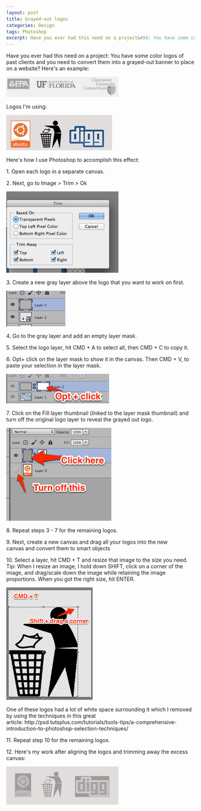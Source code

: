 ```yaml
---
layout: post
title: Grayed-out logos
categories: Design
tags: Photoshop
excerpt: Have you ever had this need on a project&#58; You have some color logos of past clients and you need to convert them into a grayed-out banner to place on a website? Here's an example&#58; <a href="/assets/uploads/2013/02/gray-example.png"><img class="aligncenter size-medium wp-image-687" alt="gray-example" src="/assets/uploads/2013/02/gray-example-300x54.png" width="300" height="54" /></a>
---
```

<p>Have you ever had this need on a project: You have some color logos of past clients and you need to convert them into a grayed-out banner to place on a website? Here's an example:</p>
<p><a href="/assets/uploads/2013/02/gray-example.png"><img class="aligncenter size-medium wp-image-687" alt="gray-example" src="/assets/uploads/2013/02/gray-example-300x54.png" width="300" height="54" /></a></p>
<p>Logos I'm using:</p>
<p><a href="/assets/uploads/2013/02/logos-im-using.png"><img class="aligncenter size-full wp-image-683" alt="logos-im-using" src="/assets/uploads/2013/02/logos-im-using.png" width="283" height="94" /></a></p>
<p>Here's how I use Photoshop to accomplish this effect:</p>
<p>1. Open each logo in a separate canvas.</p>
<p>2. Next, go to Image &gt; Trim &gt; Ok</p>
<p><a href="/assets/uploads/2013/02/trim-settings.png"><img class="aligncenter size-medium wp-image-682" alt="trim-settings" src="/assets/uploads/2013/02/trim-settings-300x217.png" width="300" height="217" /></a></p>
<p>3. Create a new gray layer above the logo that you want to work on first.</p>
<p><a href="/assets/uploads/2013/02/new-gray-layer.png"><img class="aligncenter size-full wp-image-677" alt="new-gray-layer" src="/assets/uploads/2013/02/new-gray-layer.png" width="158" height="95" /></a></p>
<p>4. Go to the gray layer and add an empty layer mask.</p>
<p>5. Select the logo layer, hit CMD + A to select all, then CMD + C to copy it.</p>
<p>6. Opt+ click on the layer mask to show it in the canvas. Then CMD + V, to paste your selection in the layer mask.</p>
<p><a href="/assets/uploads/2013/02/opt-click.png"><img class="aligncenter size-full wp-image-678" alt="opt-click" src="/assets/uploads/2013/02/opt-click.png" width="275" height="79" /></a></p>
<p>7. Click on the Fill layer thumbnail (linked to the layer mask thumbnail) and turn off the original logo layer to reveal the grayed out logo.</p>
<p><a href="/assets/uploads/2013/02/click-turn-off.png"><img class="aligncenter size-full wp-image-673" alt="click-turn-off" src="/assets/uploads/2013/02/click-turn-off.png" width="281" height="248" /></a></p>
<p>8. Repeat steps 3 - 7 for the remaining logos.</p>
<p>9. Next, create a new canvas and drag all your logos into the new canvas and convert them to smart objects</p>
<p>10. Select a layer, hit CMD + T and resize that image to the size you need. Tip: When I resize an image, I hold down SHIFT, click on a corner of the image, and drag/scale down the image while retaining the image proportions. When you got the right size, hit ENTER.</p>
<p><a href="/assets/uploads/2013/02/cmd-t.png"><img class="aligncenter size-medium wp-image-685" alt="cmd-t" src="/assets/uploads/2013/02/cmd-t-231x300.png" width="231" height="300" /></a></p>
<p>One of these logos had a lot of white space surrounding it which I removed by using the techniques in this great article: http://psd.tutsplus.com/tutorials/tools-tips/a-comprehensive-introduction-to-photoshop-selection-techniques/</p>
<p>11. Repeat step 10 for the remaining logos.</p>
<p>12. Here's my work after aligning the logos and trimming away the excess canvas:</p>
<p><a href="/assets/uploads/2013/02/final-logos.png"><img class="aligncenter size-medium wp-image-675" alt="final-logos" src="/assets/uploads/2013/02/final-logos-300x102.png" width="300" height="102" /></a></p>
<p>&nbsp;</p>
<p>&nbsp;</p>
